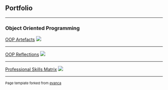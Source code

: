 ## Portfolio

---

### Object Oriented Programming

[OOP Artefacts](/artefacts)
<img src="images/dummy_thumbnail.jpg?raw=true"/>

---
[OOP Reflections](/pdf/sample_presentation.pdf)
<img src="images/dummy_thumbnail.jpg?raw=true"/>

---
[Professional Skills Matrix](http://example.com/)
<img src="images/dummy_thumbnail.jpg?raw=true"/>



---
<p style="font-size:11px">Page template forked from <a href="https://github.com/evanca/quick-portfolio">evanca</a></p>
<!-- Remove above link if you don't want to attibute -->
